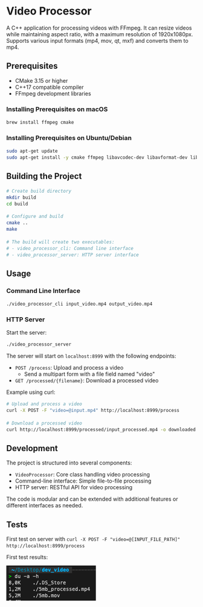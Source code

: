 # Video Processor

A C++ application for processing videos with FFmpeg. It can resize videos while maintaining aspect ratio, with a maximum resolution of 1920x1080px. Supports various input formats (mp4, mov, qt, mxf) and converts them to mp4.

## Prerequisites

- CMake 3.15 or higher
- C++17 compatible compiler
- FFmpeg development libraries

### Installing Prerequisites on macOS

```bash
brew install ffmpeg cmake
```

### Installing Prerequisites on Ubuntu/Debian

```bash
sudo apt-get update
sudo apt-get install -y cmake ffmpeg libavcodec-dev libavformat-dev libavutil-dev libswscale-dev
```

## Building the Project

```bash
# Create build directory
mkdir build
cd build

# Configure and build
cmake ..
make

# The build will create two executables:
# - video_processor_cli: Command line interface
# - video_processor_server: HTTP server interface
```

## Usage

### Command Line Interface

```bash
./video_processor_cli input_video.mp4 output_video.mp4
```

### HTTP Server

Start the server:

```bash
./video_processor_server
```

The server will start on `localhost:8999` with the following endpoints:

- `POST /process`: Upload and process a video
  - Send a multipart form with a file field named "video"
- `GET /processed/{filename}`: Download a processed video

Example using curl:

```bash
# Upload and process a video
curl -X POST -F "video=@input.mp4" http://localhost:8999/process

# Download a processed video
curl http://localhost:8999/processed/input_processed.mp4 -o downloaded.mp4
```

## Development

The project is structured into several components:

- `VideoProcessor`: Core class handling video processing
- Command-line interface: Simple file-to-file processing
- HTTP server: RESTful API for video processing

The code is modular and can be extended with additional features or different interfaces as needed.

## Tests

First test on server with `curl -X POST -F "video=@[INPUT_FILE_PATH]" http://localhost:8999/process`

First test results:

![Example file test](example_file_test.png)

